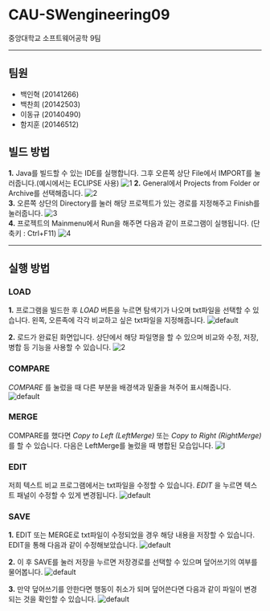 CAU-SWengineering09
==========================
중앙대학교 소프트웨어공학 9팀
***
## 팀원  
* 백인혁 (20141266)  
* 백찬희 (20142503)  
* 이동규 (20140490)  
* 함지훈 (20146512)  

## 빌드 방법
**1.** Java를 빌드할 수 있는 IDE를 실행합니다. 그후 오른쪽 상단 File에서 IMPORT를 눌러줍니다.(예시에서는 ECLIPSE 사용)
![1](https://user-images.githubusercontent.com/34343170/40882705-0a8159fe-6725-11e8-9f91-861be159043d.png)
**2.** General에서 Projects from Folder or Archive를 선택해줍니다.
![2](https://user-images.githubusercontent.com/34343170/40882708-12eaee16-6725-11e8-8eb1-53e1f8012a6b.PNG)  
**3.** 오른쪽 상단의 Directory를 눌러 해당 프로젝트가 있는 경로를 지정해주고 Finish를 눌러줍니다.
![3](https://user-images.githubusercontent.com/34343170/40882712-43d3fa72-6725-11e8-951a-a21dfc9eedb9.PNG)  
**4.** 프로젝트의 Mainmenu에서 Run을 해주면 다음과 같이 프로그램이 실행됩니다. (단축키 : Ctrl+F11)
![4](https://user-images.githubusercontent.com/34343170/40882713-482b549e-6725-11e8-830c-794351618177.PNG)


***************************************************************************************************************


## 실행 방법
### LOAD
**1.** 프로그램을 빌드한 후 *LOAD* 버튼을 누르면 탐색기가 나오며 txt파일을 선택할 수 있습니다.
 왼쪽, 오른족에 각각 비교하고 싶은 txt파일을 지정해줍니다.
![default](https://user-images.githubusercontent.com/34343170/40882813-9fb62dc6-6728-11e8-8b6d-be0a29834f5b.PNG)

**2.** 로드가 완료된 화면입니다. 상단에서 해당 파일명을 할 수 있으며 비교와 수정, 저장, 병합 등 기능을 사용할 수 있습니다.
![2](https://user-images.githubusercontent.com/34343170/40882814-a1b4eb76-6728-11e8-8b02-85b40236d100.PNG)

### COMPARE
*COMPARE* 를 눌렀을 때 다른 부분을 배경색과 밑줄을 쳐주어 표시해줍니다.
![default](https://user-images.githubusercontent.com/34343170/40882815-a9a028d2-6728-11e8-89bb-118fb2680659.PNG)

### MERGE
COMPARE를 했다면 *Copy to Left (LeftMerge)* 또는 *Copy to Right (RightMerge)* 를 할 수 있습니다.
다음은 LeftMerge를 눌렀을 때 병합된 모습입니다.
![l](https://user-images.githubusercontent.com/34343170/40882841-57af581c-6729-11e8-8fe1-3a87e54aa0b5.PNG)

### EDIT
저희 텍스트 비교 프로그램에서는 txt파일을 수정할 수 있습니다. *EDIT* 을 누르면 텍스트 패널이 수정할 수 있게 변경됩니다.
![default](https://user-images.githubusercontent.com/34343170/40882845-797fd4bc-6729-11e8-852e-5121e1df1a8a.PNG)

### SAVE
**1.** EDIT 또는 MERGE로 txt파일이 수정되었을 경우 해당 내용을 저장할 수 있습니다. EDIT을 통해 다음과 같이 수정해보았습니다.
![default](https://user-images.githubusercontent.com/34343170/40882856-a0b8ebfe-6729-11e8-854f-23902642f0fd.PNG)

**2.** 이 후 SAVE를 눌러 저장을 누르면 저장경로를 선택할 수 있으며 덮어쓰기의 여부를 물어봅니다.
![default](https://user-images.githubusercontent.com/34343170/40882862-ba43934e-6729-11e8-9400-3b1ea66be2b7.PNG)

**3.** 만약 덮어쓰기를 안한다면 행동이 취소가 되며 덮어쓴다면 다음과 같이 파일이 변경되는 것을 확인할 수 있습니다.
![default](https://user-images.githubusercontent.com/34343170/40882864-caef6d30-6729-11e8-9f98-a218d4642d17.PNG)
